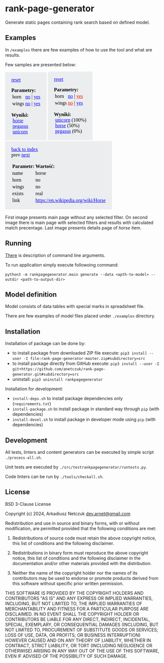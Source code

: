 # rank-page-generator

Generate static pages containing rank search based on defined model.


## Examples

In `/examples` there are few examples of how to use the tool and what are results.

Few samples are presented below:

[![main page with available filters](examples/horse/rank_pages/main-page.png "main page with available filters")](examples/horse/rank_pages/main-page.png)
[![main page with filtered content](examples/horse/rank_pages/main-page-filter.png "main page with filtered content")](examples/horse/rank_pages/main-page-filter.png)
[![details of result](examples/horse/rank_pages/sub-page.png "details of result")](examples/horse/rank_pages/sub-page.png)

First image presents main page without any selected filter. On second image there is main page with selected filters and
results with calculated match precentage. Last image presents details page of *horse* item.


## Running

[There](doc/cmdargs.md) is description of command line arguments.

To run application simply execute followoing command:
```
python3 -m rankpagegenerator.main generate --data <apth-to-model> --outdir <path-to-output-dir>
```


## Model definition

Model consists of data tables with special marks in spreadsheet file.

There are few examples of model files placed under `./examples` directory.


## Installation

Installation of package can be done by:
 - to install package from downloaded ZIP file execute: `pip3 install --user -I file:rank-page-generator-master.zip#subdirectory=src`
 - to install package directly from GitHub execute: `pip3 install --user -I git+https://github.com/anetczuk/rank-page-generator.git#subdirectory=src`
 - uninstall: `pip3 uninstall rankpagegenerator`

Installation for development:
 - `install-deps.sh` to install package dependencies only (`requirements.txt`)
 - `install-package.sh` to install package in standard way through `pip` (with dependencies)
 - `install-devel.sh` to install package in developer mode using `pip` (with dependencies)


## Development

All tests, linters and content generators can be executed by simple script `./process-all.sh`.

Unit tests are executed by `./src/testrankpagegenerator/runtests.py`.

Code linters can be run by `./tools/checkall.sh`.


## License

BSD 3-Clause License

Copyright (c) 2024, Arkadiusz Netczuk <dev.arnet@gmail.com>

Redistribution and use in source and binary forms, with or without
modification, are permitted provided that the following conditions are met:

1. Redistributions of source code must retain the above copyright notice, this
   list of conditions and the following disclaimer.

2. Redistributions in binary form must reproduce the above copyright notice,
   this list of conditions and the following disclaimer in the documentation
   and/or other materials provided with the distribution.

3. Neither the name of the copyright holder nor the names of its
   contributors may be used to endorse or promote products derived from
   this software without specific prior written permission.

THIS SOFTWARE IS PROVIDED BY THE COPYRIGHT HOLDERS AND CONTRIBUTORS "AS IS"
AND ANY EXPRESS OR IMPLIED WARRANTIES, INCLUDING, BUT NOT LIMITED TO, THE
IMPLIED WARRANTIES OF MERCHANTABILITY AND FITNESS FOR A PARTICULAR PURPOSE ARE
DISCLAIMED. IN NO EVENT SHALL THE COPYRIGHT HOLDER OR CONTRIBUTORS BE LIABLE
FOR ANY DIRECT, INDIRECT, INCIDENTAL, SPECIAL, EXEMPLARY, OR CONSEQUENTIAL
DAMAGES (INCLUDING, BUT NOT LIMITED TO, PROCUREMENT OF SUBSTITUTE GOODS OR
SERVICES; LOSS OF USE, DATA, OR PROFITS; OR BUSINESS INTERRUPTION) HOWEVER
CAUSED AND ON ANY THEORY OF LIABILITY, WHETHER IN CONTRACT, STRICT LIABILITY,
OR TORT (INCLUDING NEGLIGENCE OR OTHERWISE) ARISING IN ANY WAY OUT OF THE USE
OF THIS SOFTWARE, EVEN IF ADVISED OF THE POSSIBILITY OF SUCH DAMAGE.
